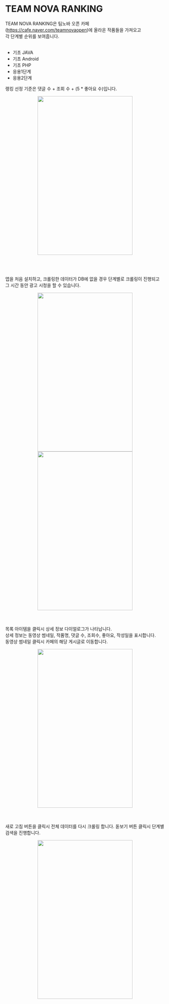 # TEAM NOVA RANKING

TEAM NOVA RANKING은 팀노바 오픈 카페(<https://cafe.naver.com/teamnovaopen>)에 올라온 작품들을 가져오고<br> 각 단계별 순위를 보여줍니다.<br><br>

* 기초 JAVA
* 기초 Android
* 기초 PHP
* 응용1단계
* 응용2단계
 
랭킹 선정 기준은 댓글 수 + 조회 수 + (5 * 좋아요 수)입니다.<br>
<center>
<img src="https://user-images.githubusercontent.com/26181611/66014527-3bf73080-e50a-11e9-83cd-38e77573d935.jpg" width="300" height="500">
</center>
<br>
<br>
<br>

앱을 처음 설치하고, 크롤링한 데이터가 DB에 없을 경우 단계별로 크롤링이 진행되고 그 시간 동안 광고 시청을 할 수 있습니다.<br>
<center>
<img src="https://user-images.githubusercontent.com/26181611/66014542-444f6b80-e50a-11e9-994b-e9c98f4189b7.jpg" width="300" height="500">
<img src="https://user-images.githubusercontent.com/26181611/66014536-41547b00-e50a-11e9-8f67-82d5b072197c.jpg" width="300" height="500">
</center>
<br>
<br>

목록 아이템을 클릭시 상세 정보 다이얼로그가 나타납니다.<br>
상세 정보는 동영상 썸네일, 작품명, 댓글 수, 조회수, 좋아요, 작성일을 표시합니다.<br>
동영상 썸네일 클릭시 카페의 해당 게시글로 이동합니다.<br>
<center>
<img src="https://user-images.githubusercontent.com/26181611/66014552-487b8900-e50a-11e9-81bb-34c9d2ecbf34.jpg" width="300" height="500">
</center>
<br>
<br>

새로 고침 버튼을 클릭시 전체 데이터를 다시 크롤링 합니다.
돋보기 버튼 클릭시 단계별 검색을 진행합니다.<br>
<center>
<img src="https://user-images.githubusercontent.com/26181611/66014533-3e598a80-e50a-11e9-90e5-1362d93bad3d.jpg" width="300" height="500">
</center>
 
 




